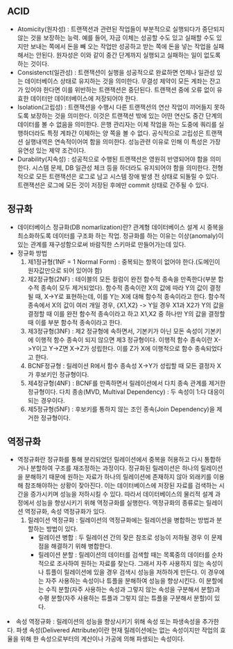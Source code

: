 ## ACID
- Atomicity(원자성) : 트랜잭션과 관련된 작업들이 부분적으로 실행되다가 중단되지 않는 것을 보장하는 능력. 예를 들어, 자금 이체는 성공할 수도 있고 실패할 수도 있지만 보내는 쪽에서 돈을 빼 오는 작업만 성공하고 받는 쪽에 돈을 넣는 작업을 실패해서는 안된다. 원자성은 이와 같이 중간 단계까지 실행되고 실패하는 일이 없도록 하는 것이다.
- Consistenct(일관성) : 트랜잭션이 실행을 성공적으로 완료하면 언제나 일관성 있는 데이터베이스 상태로 유지하는 것을 의미한다. 무결성 제약이 모든 계좌는 잔고가 있어야 한다면 이를 위반하는 트랜잭션은 중단된다. 트랜잭션 중에 오류 없이 유효한 데이터만 데이터베이스에 저장되어야 한다.
- Isolation(고립성) : 트랜잭션을 수행시 다른 트랜잭션의 연산 작업이 끼어들지 못하도록 보장하는 것을 의미한다. 이것은 트랜잭션 밖에 있는 어떤 연산도 중간 단계의 데이터를 볼 수 없음을 의미한다. 은행 관리자는 이체 작업을 하는 도중에 쿼리를 실행하더라도 특정 계좌간 이체하는 양 쪽을 볼 수 없다. 공식적으로 고립성은 트랜잭션 실행내역은 연속적이어여 함을 의미한다. 성능관련 이유로 인해 이 특성은 가장 유연성 있는 제약 조건이다.
- Durability(지속성) : 성공적으로 수행된 트랜잭션은 영원히 반영되어야 함을 의미한다. 시스템 문제, DB 일관성 체크 등을 하더라도 유지되어야 함을 의미한다. 전형적으로 모든 트랜잭션은 로그로 남고 시스템 장애 발생 전 상태로 되돌릴 수 있다. 트랜잭션은 로그에 모든 것이 저장된 후에만 commit 상태로 간주될 수 있다.

## 정규화
- 데이터베이스 정규화(DB nomarlization)란? 관계형 데이터베이스 설계 시 중복을 최소화하도록 데이터를 구조화 하는 작업. 정규화를 하는 이유는 이상(anomaly)이 있는 관계를 재구성함으로써 바람직한 스키마로 만들어가는데 있다.
- 정규화 방법
  <ol><li>제1정규형(1NF = 1 Normal Form) : 중복되는 항목이 없어야 한다.(도메인이 원자값만으로 되어 있어야 함)</li>
  <li>제2정규형(2NF) : 테이블의 모든 컬럼이 완전 함수적 종속을 만족한다(부분 함수적 종속이 모두 제거되었다). 함수적 종속이란 X의 값에 따라 Y의 값이 결정될 때, X->Y로 표현하는데, 이를 Y는 X에 대해 함수적 종속이라고 한다. 함수적 종속에서 X의 값이 여러 개일 경우, {X1,X2} -> Y일 경우 X1과 X2가 Y의 값을 결정할 때 이를 완전 함수적 종속이라고 하고 X1,X2 중 하나만 Y의 값을 결정할 때 이를 부분 함수적 종속이라고 한다.</li>
  <li>제3정규형(3NF) : 제2 정규형에 속하면서, 기본키가 아닌 모돈 속성이 기본키에 이행적 함수 종속이 되지 않으면 제3 정규형이다. 이행적 함수 종속이란 X->Y이고 Y->Z면 X->Z가 성립한다. 이를 Z가 X에 이행적으로 함수 종속되었다고 한다. </li>
  <li>BCNF정규형 : 릴레이션 R에서 함수 종속성 X->Y가 성립할 때 모든 결정자 X가 후보키인 정규형이다.</li>
  <li>제4정규형(4NF) : BCNF를 만족하면서 릴레이션에서 다치 종속 관계를 제거한 정규형이다. 다치 종송(MVD, Multival Dependency) : 두 속성이 1:다 대응이 되는 경우이다.</li>
  <li>제5정규형(5NF) : 후보키를 통하지 않는 조인 종속(Join Dependency)을 제거한 정규형이다.</li>
  </ol>
  
## 역정규화
- 역정규화란 정규화를 통해 분리되었던 릴레이션에서 중복을 허용하고 다시 통합하거나 분할하여 구조를 재조정하는 과정이다. 정규화된 릴레이션은 하나의 릴레이션을 분해하기 때문에 원하는 자료가 하나의 릴레이션에 존재하지 않아 외래키를 이용해 참조해야하는 상황이 잦아진다. 이는 데이터베이스에 저장된 자료를 검색하는 시간을 증가시키며 성능을 저하시킬 수 있다. 따라서 데이터베이스의 물리적 설계 과정에서 성능을 향상시키기 위해 역정규화를 실행한다. 역정규화의 종류로는 릴레이션 역정규화, 속성 역정규화가 있다.
  <ol>
  <li>릴레이션 역정규화 : 릴레이션의 역정규화에는 릴레이션을 병합하는 방법과 분할하는 방법이 있다.
    <ul><li>릴레이션 병합 : 두 릴레이션 간의 잦은 참조로 성능이 저하될 경우 이 문제점을 해결하기 위해 병합한다.</li>
    <li>릴레이션 분할 : 릴레이션의 데이터를 검색할 때는 목록중의 데이터를 순차적으로 조사하여 원하는 자료를 찾는다. 그래서 자주 사용하지 않는 속성이나 튜플이 릴레이션에 있을 경우 검색시 성능을 저하하게 만든다. 이 경우에는 자주 사용하는 속성이나 튜플을 분해하여 성능을 향상시킨다. 이 분할에는 수직 분할(자주 사용하는 속성과 그렇지 않는 속성을 구분해서 분할)과 수평 분할(자주 사용하는 튜플과 그렇지 않는 튜플을 구분해서 분할)이 있다.</li>
</ul></li>
  <li>속성 역정규화 : 릴레이션의 성능을 향상시키기 위해 속성 또는 파생속성을 추가한다. 파생 속성(Delivered Attribute)이란 현재 릴레이션에는 없는 속성이지만 작업의 효율을 위해 한 속성으로부터의 계산이나 가공에 의해 파생되는 속성이다.</li>
  </ol>
